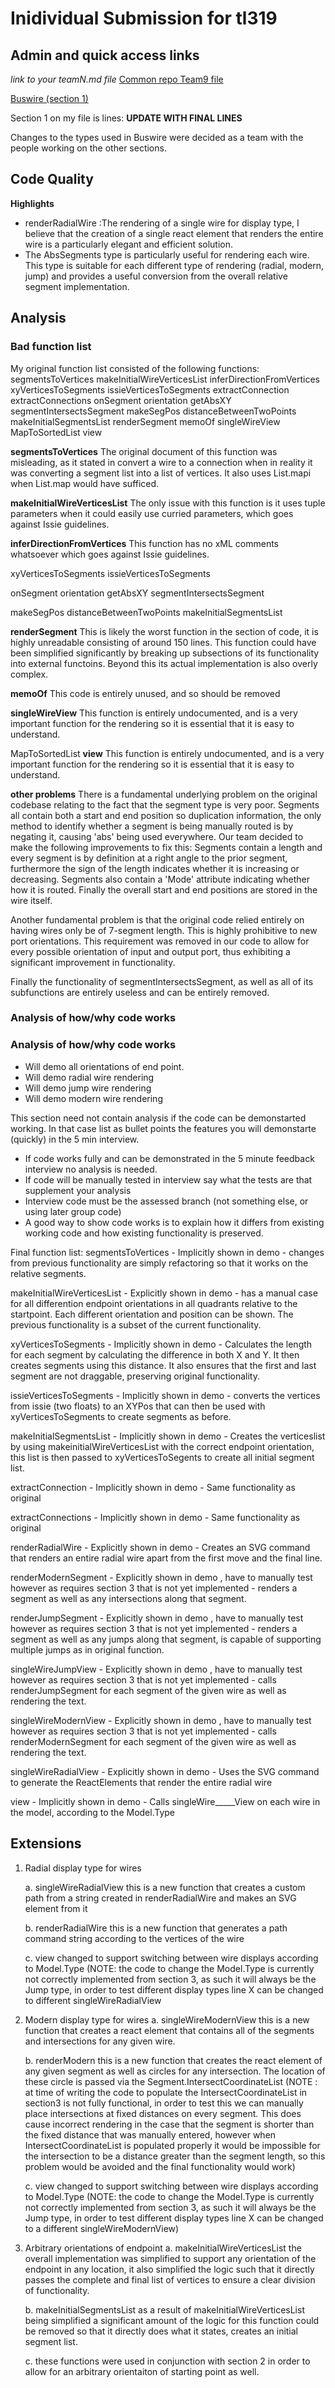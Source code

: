 # Inidividual Submission for tl319

## Admin and quick access links

*link to your teamN.md file*
[Common repo Team9 file](https://github.com/tomcl/hlp22docs/blob/main/Team9.md)

[Buswire (section 1)](src/Renderer/DrawBlock/BusWire.fs)

Section 1 on my file is lines: **UPDATE WITH FINAL LINES**

Changes to the types used in Buswire were decided as a team with the people working on the other sections.

## Code Quality

**Highlights**
* renderRadialWire :The rendering of a single wire for display type, I believe that the creation of a single react element that renders the entire wire is a particularly elegant and efficient solution.
* The AbsSegments type is particularly useful for rendering each wire. This type is suitable for each different type of rendering (radial, modern, jump) and provides a useful conversion from the overall relative segment implementation. 

## Analysis
### Bad function list
My original function list consisted of the following functions:
segmentsToVertices
makeInitialWireVerticesList
inferDirectionFromVertices
xyVerticesToSegments
issieVerticesToSegments
extractConnection
extractConnections
onSegment
orientation
getAbsXY
segmentIntersectsSegment
makeSegPos
distanceBetweenTwoPoints
makeInitialSegmentsList
renderSegment
memoOf
singleWireView
MapToSortedList
view

**segmentsToVertices**
The original document of this function was misleading, as it stated in convert a wire to a connection when in reality it was converting a segment list into a list of vertices. It also uses List.mapi when List.map would have sufficed.

**makeInitialWireVerticesList**
The only issue with this function is it uses tuple parameters when it could easily use curried parameters, which goes against Issie guidelines.

**inferDirectionFromVertices**
This function has no xML comments whatsoever which goes against Issie guidelines. 

xyVerticesToSegments
issieVerticesToSegments

onSegment
orientation
getAbsXY
segmentIntersectsSegment

makeSegPos
distanceBetweenTwoPoints
makeInitialSegmentsList

**renderSegment**
This is likely the worst function in the section of code, it is highly unreadable consisting of around 150 lines. This function could have been simplified significantly by breaking up subsections of its functionality into external functoins. Beyond this its actual implementation is also overly complex. 

**memoOf**
This code is entirely unused, and so should be removed

**singleWireView**
This function is entirely undocumented, and is a very important function for the rendering so it is essential that it is easy to understand.

MapToSortedList
**view**
This function is entirely undocumented, and is a very important function for the rendering so it is essential that it is easy to understand.

**other problems**
There is a fundamental underlying problem on the original codebase relating to the fact that the segment type is very poor. Segments all contain both a start and end position so duplication information, the only method to identify whether a segment is being manually routed is by negating it, causing 'abs' being used everywhere. Our team decided to make the following improvements to fix this: Segments contain a length and every segment is by definition at a right angle to the prior segment, furthermore the sign of the length indicates whether it is increasing or decreasing. Segments also contain a 'Mode' attribute indicating whether how it is routed. Finally the overall start and end positions are stored in the wire itself. 

Another fundamental problem is that the original code relied entirely on having wires only be of 7-segment length. This is highly prohibitive to new port orientations. This requirement was removed in our code to allow for every possible orientation of input and output port, thus exhibiting a significant improvement in functionality.

Finally the functionality of segmentIntersectsSegment, as well as all of its subfunctions are entirely useless and can be entirely removed.

### Analysis of how/why code works
### Analysis of how/why code works

* Will demo all orientations of end point.
* Will demo radial wire rendering
* Will demo jump wire rendering
* Will demo modern wire rendering

This section need not contain analysis if the code can be demonstarted working. In 
that case list as bullet points the features you will demonstarte (quickly) in the 5 min
interview.

* If code works fully and can be demonstrated in the 5 minute feedback interview no analysis is needed. 
* If code will be manually tested in interview say what the tests are that supplement your analysis
* Interview code must be the assessed branch (not something else, or using later group code)
* A good way to show code works is to explain how it differs from existing working code and how existing
functionality is preserved.

Final function list:
segmentsToVertices - Implicitly shown in demo - changes from previous functionality are simply refactoring so that it works on the relative segments.

makeInitialWireVerticesList - Explicitly shown in demo - has a manual case for all differention endpoint orientations in all quadrants relative to the startpoint. Each different orientation and position can be shown. The previous functionality is a subset of the current functionality.

xyVerticesToSegments - Implicitly shown in demo - Calculates the length for each segment by calculating the difference in both X and Y. It then creates segments using this distance. It also ensures that the first and last segment are not draggable, preserving original functionality. 

issieVerticesToSegments - Implicitly shown in demo - converts the vertices from issie (two floats) to an XYPos that can then be used with xyVerticesToSegments to create segments as before.

makeInitialSegmentsList - Implicitly shown in demo - Creates the verticeslist by using makeinitialWireVerticesList with the correct endpoint orientation, this list is then passed to xyVerticesToSegents to create all initial segment list.

extractConnection - Implicitly shown in demo - Same functionality as original

extractConnections - Implicitly shown in demo - Same functionality as original

renderRadialWire - Explicitly shown in demo - Creates an SVG command that renders an entire radial wire apart from the first move and the final line.

renderModernSegment  - Explicitly shown in demo , have to manually test however as requires section 3 that is not yet implemented - renders a segment as well as any intersections along that segment.

renderJumpSegment - Explicitly shown in demo , have to manually test however as requires section 3 that is not yet implemented - renders a segment as well as any jumps along that segment, is capable of supporting multiple jumps as in original function.

singleWireJumpView - Explicitly shown in demo , have to manually test however as requires section 3 that is not yet implemented - calls renderJumpSegment for each segment of the given wire as well as rendering the text.

singleWireModernView - Explicitly shown in demo , have to manually test however as requires section 3 that is not yet implemented - calls renderModernSegment for each segment of the given wire as well as rendering the text.

singleWireRadialView  - Explicitly shown in demo - Uses the SVG command to generate the ReactElements that render the entire radial wire

view - Implicitly shown in demo - Calls singleWire_____View on each wire in the model, according to the Model.Type

## Extensions

1.  Radial display type for wires

     a. singleWireRadialView this is a new function that creates a custom path from a string created in renderRadialWire and makes an SVG element from it

     b. renderRadialWire this is a new function that generates a path command string according to the vertices of the wire
     
     c. view changed to support switching between wire displays according to Model.Type 
     (NOTE: the code to change the Model.Type is currently not correctly implemented from section 3, as such it will always be the Jump type, in order to test different display types line X can be changed to different singleWireRadialView

2. Modern display type for wires
     a. singleWireModernView this is a new function that creates a react element that contains all of the segments and intersections for any given wire. 
     
     b. renderModern this is a new function that creates the react element of any given segment as well as circles for any intersection. The location of these circle is passed via the Segment.IntersectCoordinateList
     (NOTE : at time of writing the code to populate the IntersectCoordinateList in section3  is not fully functional, in order to test this we can manually place intersections at fixed distances on every segment. This does cause incorrect rendering in the case that the segment is shorter than the fixed distance that was manually entered, however when IntersectCoordinateList is populated properly it would be impossible for the intersection to be a distance greater than the segment length, so this problem would be avoided and the final functionality would work)
     
     c. view changed to support switching between wire displays according to Model.Type 
     (NOTE: the code to change the Model.Type is currently not correctly implemented from section 3, as such it will always be the Jump type, in order to test different display types line X can be changed to a different singleWireModernView)


3. Arbitrary orientations of endpoint
   a. makeInitialWireVerticesList the overall implementation was simplified to support any orientation of the endpoint in any location, it also simplified the logic such that it directly passes the complete and final list of vertices to ensure a clear division of functionality.

   b. makeInitialSegmentsList as a result of makeInitialWireVerticesList being simplified a significant amount of the logic for this function could be removed so that it directly does what it states, creates an initial segment list. 

   c. these functions were used in conjunction with section 2 in order to allow for an arbitrary orientaiton of starting point as well.
   
